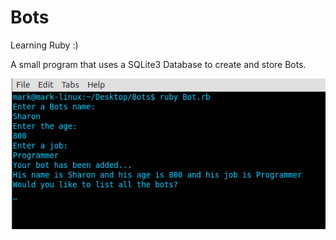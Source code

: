 Bots
====

Learning Ruby :)

A small program that uses a SQLite3 Database to create and store Bots. 


![Image](screenshot.png?raw=true)
